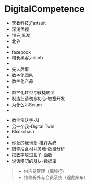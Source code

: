 # DigitalCompetence

* 孪数科技,Fastsuit
* 深浅优视
* 锱云,黑湖
* 北谷
* 
* facebook
* 增长黑客,airbnb
* 
* 先人后事
* 数字化团队
* 数字化产品
* 
* 数字化转型与敏捷转型
* 制造业请勿忘初心-敏捷开发
* 为什么叫Scrum
* 
- 教宝宝认字-AI
- 另一个我-Digital Twin
- Blockchain
- 
- 你爱的我也爱-推荐系统
- 厨师给食材以灵魂-数据分析
- 把数字放进盒子-函数
- 说话唠叨的朋友-数据库





> - 供应链管理（震坤行）
> - 维修保养与会员系统（途虎养车）

